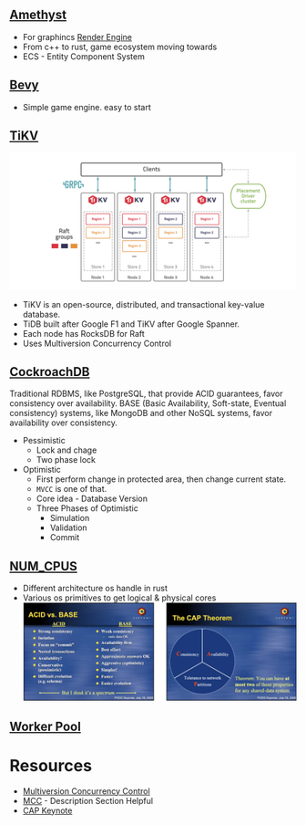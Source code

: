 ## [Amethyst](https://github.com/amethyst/amethyst)
- For graphincs [Render Engine](https://github.com/bjorn/tiled)
- From c++ to rust, game ecosystem moving towards
- ECS - Entity Component System

## [Bevy](https://github.com/bevyengine/bevy)
- Simple game engine. easy to start

## [TiKV](https://github.com/tikv/tikv)
![](./screen/TiKV.png)

- TiKV is an open-source, distributed, and transactional key-value database.
- TiDB built after Google F1 and TiKV after Google Spanner.
- Each node has RocksDB for Raft
- Uses Multiversion Concurrency Control

## [CockroachDB](https://github.com/cockroachdb/cockroach)

Traditional RDBMS, like PostgreSQL, that provide ACID guarantees, favor consistency over availability. BASE (Basic Availability, Soft-state, Eventual consistency) systems, like MongoDB and other NoSQL systems, favor availability over consistency. 

- Pessimistic
    - Lock and chage
    - Two phase lock
- Optimistic
    - First perform change in protected area, then change current state. 
    - `MVCC` is one of that.
    - Core idea  - Database Version
    - Three Phases of Optimistic
        - Simulation
        - Validation
        - Commit 

## [NUM_CPUS](https://github.com/seanmonstar/num_cpus/)
- Different architecture os handle in rust
- Various os primitives to get logical & physical cores
![](./screen/CAP.png)


## [Worker Pool](https://github.com/inaka/worker_pool)

# Resources
- [Multiversion Concurrency Control](https://www.youtube.com/watch?v=sxabCqWsFHg)
- [MCC](https://en.wikipedia.org/wiki/Multiversion_concurrency_control) - Description Section Helpful 
- [CAP Keynote](https://awoc.wolski.fi/dlib/big-data/Brewer_podc_keynote_2000.pdf)